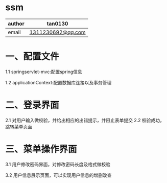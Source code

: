 # ssm

|author|tan0130|
|------|-------|
|email|1311230692@qq.com|

一、配置文件
=

1.1 springservlet-mvc:配置spring信息

1.2 applicationContext:配置数据库连接以及事务管理

二、登录界面
=

2.1 对用户输入做校验，并给出相应的出错提示，并阻止表单提交
2.2 校验成功，跳转菜单页面

三、菜单操作界面
=

3.1 用户修改密码界面，对修改密码长度及格式做校验

3.2 用户信息展示页面，可以实现用户信息的增删改查
